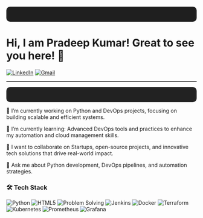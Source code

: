 <p align="center" style="background-color:#1F1F1F; padding:20px; border-radius:10px;">
  
# Hi, I am Pradeep Kumar! Great to see you here! 👋


[![LinkedIn](https://img.shields.io/badge/LinkedIn-0077B5?style=for-the-badge&logo=linkedin&logoColor=white)](https://www.linkedin.com/in/pradeep-kumar-539225259/)
[![Gmail](https://img.shields.io/badge/Gmail-D14836?style=for-the-badge&logo=gmail&logoColor=white)](mailto:suhaasq@gmail.com)

</p>

<!-- Add a separator with a different color -->
<p align="center" style="background-color:#282828; height:2px;"></p>

<!-- Create a section with a different background color -->
<p align="center" style="background-color:#222222; padding:20px; border-radius:10px; color:white;">

🔭 I’m currently working on Python and DevOps projects, focusing on building scalable and efficient systems.

🌱 I’m currently learning: Advanced DevOps tools and practices to enhance my automation and cloud management skills.

👯 I want to collaborate on Startups, open-source projects, and innovative tech solutions that drive real-world impact.

💬 Ask me about Python development, DevOps pipelines, and automation strategies.


### 🛠️ Tech Stack

![Python](https://img.shields.io/badge/Python-3776AB?style=for-the-badge&logo=python&logoColor=white&labelColor=000000)
![HTML5](https://img.shields.io/badge/HTML5-E34F26?style=for-the-badge&logo=html5&logoColor=white&labelColor=000000)
![Problem Solving](https://img.shields.io/badge/-Problem%20Solving-brightgreen?style=for-the-badge&logoColor=white&labelColor=000000)
![Jenkins](https://img.shields.io/badge/Jenkins-D24939?style=for-the-badge&logo=jenkins&logoColor=white&labelColor=000000)
![Docker](https://img.shields.io/badge/Docker-2496ED?style=for-the-badge&logo=docker&logoColor=white&labelColor=000000)
![Terraform](https://img.shields.io/badge/Terraform-623CE4?style=for-the-badge&logo=terraform&logoColor=white&labelColor=000000)
![Kubernetes](https://img.shields.io/badge/Kubernetes-326CE5?style=for-the-badge&logo=kubernetes&logoColor=white&labelColor=000000)
![Prometheus](https://img.shields.io/badge/Prometheus-E6522C?style=for-the-badge&logo=prometheus&logoColor=white&labelColor=000000)
![Grafana](https://img.shields.io/badge/Grafana-F46800?style=for-the-badge&logo=grafana&logoColor=white&labelColor=000000)
























<!--
**PradeepKumar8765/PradeepKumar8765** is a ✨ _special_ ✨ repository because its `README.md` (this file) appears on your GitHub profile.

Here are some ideas to get you started:

- 🔭 I’m currently working on ...
- 🌱 I’m currently learning ...
- 👯 I’m looking to collaborate on ...
- 🤔 I’m looking for help with ...
- 💬 Ask me about ...
- 📫 How to reach me: ...
- 😄 Pronouns: ...
- ⚡ Fun fact: ...
-->
